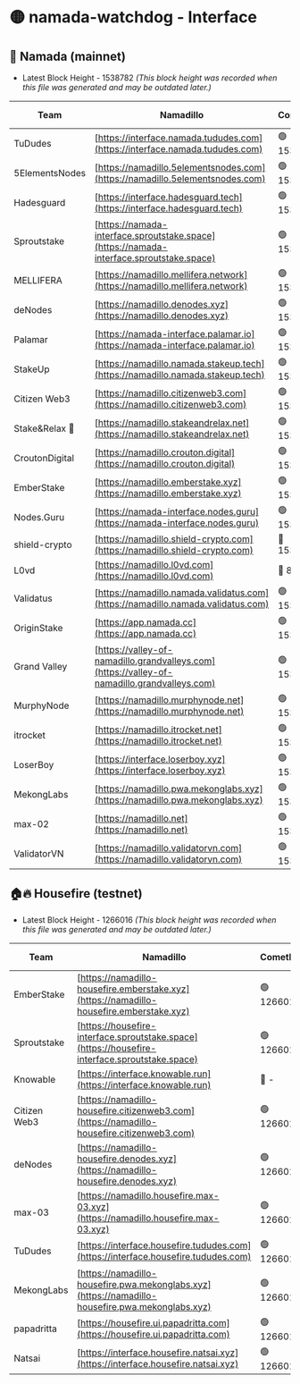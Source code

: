 # 🟡 namada-watchdog - Interface

## 🚀 Namada (mainnet)
- Latest Block Height - 1538782 *(This block height was recorded when this file was generated and may be outdated later.)*

| Team | Namadillo | CometBFT | Indexer | MASP Indexer |
|-|-|-|-|-|
| TuDudes | [https://interface.namada.tududes.com](https://interface.namada.tududes.com) | 🟢 1538766 | 🟢 1538766 | 🟢 1538766 |
| 5ElementsNodes | [https://namadillo.5elementsnodes.com](https://namadillo.5elementsnodes.com) | 🟢 1538766 | 🟢 1538766 | 🟢 1538766 |
| Hadesguard | [https://interface.hadesguard.tech](https://interface.hadesguard.tech) | 🟢 1538767 | 🟢 1538766 | 🟢 1538766 |
| Sproutstake | [https://namada-interface.sproutstake.space](https://namada-interface.sproutstake.space) | 🟢 1538768 | 🟢 1538767 | 🟢 1538768 |
| MELLIFERA | [https://namadillo.mellifera.network](https://namadillo.mellifera.network) | 🟢 1538768 | 🟢 1538768 | 🟢 1538768 |
| deNodes | [https://namadillo.denodes.xyz](https://namadillo.denodes.xyz) | 🟢 1538769 | 🟢 1538769 | 🟢 1538769 |
| Palamar | [https://namada-interface.palamar.io](https://namada-interface.palamar.io) | 🟢 1538769 | 🔴 - | 🔴 - |
| StakeUp | [https://namadillo.namada.stakeup.tech](https://namadillo.namada.stakeup.tech) | 🟢 1538774 | 🟢 1538773 | 🟢 1538773 |
| Citizen Web3 | [https://namadillo.citizenweb3.com](https://namadillo.citizenweb3.com) | 🟢 1538774 | 🟢 1538774 | 🟢 1538774 |
| Stake&Relax 🦥 | [https://namadillo.stakeandrelax.net](https://namadillo.stakeandrelax.net) | 🟢 1538775 | 🟢 1538775 | 🟢 1538775 |
| CroutonDigital | [https://namadillo.crouton.digital](https://namadillo.crouton.digital) | 🟢 1538775 | 🔴 1338918 | 🟢 1538775 |
| EmberStake | [https://namadillo.emberstake.xyz](https://namadillo.emberstake.xyz) | 🟢 1538776 | 🟢 1538776 | 🟢 1538776 |
| Nodes.Guru | [https://namada-interface.nodes.guru](https://namada-interface.nodes.guru) | 🟢 1538776 | 🟢 1538776 | 🟢 1538776 |
| shield-crypto | [https://namadillo.shield-crypto.com](https://namadillo.shield-crypto.com) | 🔴 1533394 | 🔴 1510930 | 🔴 1532026 |
| L0vd | [https://namadillo.l0vd.com](https://namadillo.l0vd.com) | 🔴 894059 | 🔴 1304682 | 🔴 894059 |
| Validatus | [https://namadillo.namada.validatus.com](https://namadillo.namada.validatus.com) | 🟢 1538778 | 🔴 1338199 | 🟢 1538778 |
| OriginStake | [https://app.namada.cc](https://app.namada.cc) | 🟢 1538779 | 🟢 1538778 | 🟢 1538778 |
| Grand Valley | [https://valley-of-namadillo.grandvalleys.com](https://valley-of-namadillo.grandvalleys.com) | 🟢 1538779 | 🟢 1538779 | 🟢 1538779 |
| MurphyNode | [https://namadillo.murphynode.net](https://namadillo.murphynode.net) | 🟢 1538779 | 🟢 1538779 | 🔴 - |
| itrocket | [https://namadillo.itrocket.net](https://namadillo.itrocket.net) | 🟢 1538780 | 🟢 1538780 | 🟢 1538780 |
| LoserBoy | [https://interface.loserboy.xyz](https://interface.loserboy.xyz) | 🟢 1538780 | 🟢 1538780 | 🔴 - |
| MekongLabs | [https://namadillo.pwa.mekonglabs.xyz](https://namadillo.pwa.mekonglabs.xyz) | 🟢 1538781 | 🟢 1538781 | 🟢 1538781 |
| max-02 | [https://namadillo.net](https://namadillo.net) | 🟢 1538782 | 🟢 1538781 | 🟢 1538781 |
| ValidatorVN | [https://namadillo.validatorvn.com](https://namadillo.validatorvn.com) | 🟢 1538782 | 🟢 1538782 | 🟢 1538781 |

## 🏠🔥 Housefire (testnet)
- Latest Block Height - 1266016 *(This block height was recorded when this file was generated and may be outdated later.)*

| Team | Namadillo | CometBFT | Indexer | MASP Indexer |
|-|-|-|-|-|
| EmberStake | [https://namadillo-housefire.emberstake.xyz](https://namadillo-housefire.emberstake.xyz) | 🟢 1266012 | 🟢 1266012 | 🔴 1083022 |
| Sproutstake | [https://housefire-interface.sproutstake.space](https://housefire-interface.sproutstake.space) | 🟢 1266012 | 🟢 1266012 | 🟢 1266012 |
| Knowable | [https://interface.knowable.run](https://interface.knowable.run) | 🔴 - | 🔴 - | 🔴 - |
| Citizen Web3 | [https://namadillo-housefire.citizenweb3.com](https://namadillo-housefire.citizenweb3.com) | 🟢 1266013 | 🔴 1162824 | 🔴 - |
| deNodes | [https://namadillo-housefire.denodes.xyz](https://namadillo-housefire.denodes.xyz) | 🟢 1266014 | 🟢 1266014 | 🟢 1266014 |
| max-03 | [https://namadillo.housefire.max-03.xyz](https://namadillo.housefire.max-03.xyz) | 🟢 1266015 | 🟢 1266015 | 🟢 1266015 |
| TuDudes | [https://interface.housefire.tududes.com](https://interface.housefire.tududes.com) | 🟢 1266015 | 🟢 1266015 | 🟢 1266015 |
| MekongLabs | [https://namadillo-housefire.pwa.mekonglabs.xyz](https://namadillo-housefire.pwa.mekonglabs.xyz) | 🟢 1266015 | 🟢 1266015 | 🔴 1083022 |
| papadritta | [https://housefire.ui.papadritta.com](https://housefire.ui.papadritta.com) | 🟢 1266016 | 🟢 1266016 | 🟢 1266016 |
| Natsai | [https://interface.housefire.natsai.xyz](https://interface.housefire.natsai.xyz) | 🟢 1266016 | 🟢 1266016 | 🟢 1266016 |

